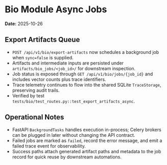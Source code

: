 # Bio Module Async Jobs

**Date:** 2025-10-26

## Export Artifacts Queue

- `POST /api/v1/bio/export-artifacts` now schedules a background job when `sync=false` is supplied.
- Artifacts and intermediate inputs are persisted under `artifacts/bio_jobs/<job_id>/` for downstream inspection.
- Job status is exposed through `GET /api/v1/bio/jobs/{job_id}` and includes vector counts plus trace identifiers.
- Trace telemetry continues to flow into the shared SQLite `TraceStorage`, preserving audit trails.
- Verified by test `tests/bio/test_routes.py::test_export_artifacts_async`.

## Operational Notes

- FastAPI `BackgroundTasks` handles execution in-process; Celery brokers can be plugged in later without changing the API contract.
- Failed jobs are marked as `failed`, record the error message, and emit a failed trace event for observability.
- Success paths attach generated artifact paths and metadata to the job record for quick reuse by downstream automations.
